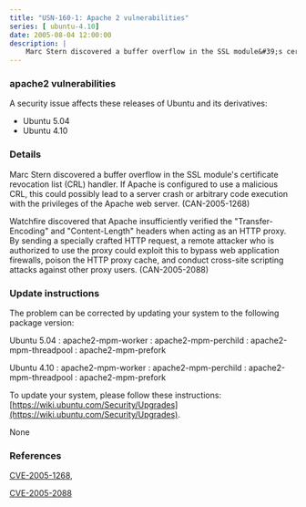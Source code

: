 ```yaml
---
title: "USN-160-1: Apache 2 vulnerabilities"
series: [ ubuntu-4.10]
date: 2005-08-04 12:00:00
description: |
    Marc Stern discovered a buffer overflow in the SSL module&#39;s certificate revocation list (CRL) handler. If Apache is configured to use a malicious CRL, this could possibly lead to a server crash or arbitrary code execution with the privileges of the Apache web server. (CAN-2005-1268)
--- 
```

 
 


### apache2 vulnerabilities

A security issue affects these releases of Ubuntu and its derivatives:

* Ubuntu 5.04
* Ubuntu 4.10

### Details

Marc Stern discovered a buffer overflow in the SSL module&#39;s certificate revocation list (CRL) handler. If Apache is configured to use a malicious CRL, this could possibly lead to a server crash or arbitrary code execution with the privileges of the Apache web server. (CAN-2005-1268)

Watchfire discovered that Apache insufficiently verified the &quot;Transfer-Encoding&quot; and &quot;Content-Length&quot; headers when acting as an HTTP proxy. By sending a specially crafted HTTP request, a remote attacker who is authorized to use the proxy could exploit this to bypass web application firewalls, poison the HTTP proxy cache, and conduct cross-site scripting attacks against other proxy users. (CAN-2005-2088)

### Update instructions

The problem can be corrected by updating your system to the following package version:

Ubuntu 5.04
 : apache2-mpm-worker 
 : apache2-mpm-perchild 
 : apache2-mpm-threadpool 
 : apache2-mpm-prefork 

Ubuntu 4.10
 : apache2-mpm-worker 
 : apache2-mpm-perchild 
 : apache2-mpm-threadpool 
 : apache2-mpm-prefork 

To update your system, please follow these instructions: [https://wiki.ubuntu.com/Security/Upgrades](https://wiki.ubuntu.com/Security/Upgrades).

None

### References

 
 [CVE-2005-1268](http://people.ubuntu.com/~ubuntu-security/cve/CVE-2005-1268), 

 [CVE-2005-2088](http://people.ubuntu.com/~ubuntu-security/cve/CVE-2005-2088)
 

